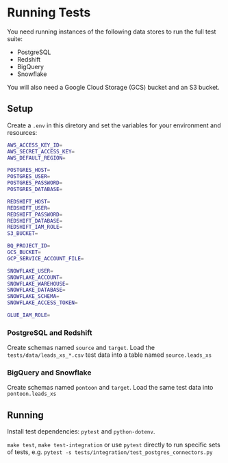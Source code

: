 # Running Tests

You need running instances of the following data stores to run the full test suite:
- PostgreSQL
- Redshift
- BigQuery
- Snowflake

You will also need a Google Cloud Storage (GCS) bucket and an S3 bucket.

## Setup

Create a `.env` in this diretory and set the variables for your environment and resources:

```bash
AWS_ACCESS_KEY_ID=
AWS_SECRET_ACCESS_KEY=
AWS_DEFAULT_REGION=

POSTGRES_HOST=
POSTGRES_USER=
POSTGRES_PASSWORD=
POSTGRES_DATABASE=

REDSHIFT_HOST=
REDSHIFT_USER=
REDSHIFT_PASSWORD=
REDSHIFT_DATABASE=
REDSHIFT_IAM_ROLE=
S3_BUCKET=

BQ_PROJECT_ID=
GCS_BUCKET=
GCP_SERVICE_ACCOUNT_FILE=

SNOWFLAKE_USER=
SNOWFLAKE_ACCOUNT=
SNOWFLAKE_WAREHOUSE=
SNOWFLAKE_DATABASE=
SNOWFLAKE_SCHEMA=
SNOWFLAKE_ACCESS_TOKEN=

GLUE_IAM_ROLE=
```

### PostgreSQL and Redshift
Create schemas named `source` and `target`. Load the `tests/data/leads_xs_*.csv` test data into a table named `source.leads_xs`

### BigQuery and Snowflake
Create schemas named `pontoon` and `target`. Load the same test data into `pontoon.leads_xs`

## Running
Install test dependencies: `pytest` and `python-dotenv`.

`make test`, `make test-integration` or use `pytest` directly to run specific sets of tests, e.g. `pytest -s tests/integration/test_postgres_connectors.py`
